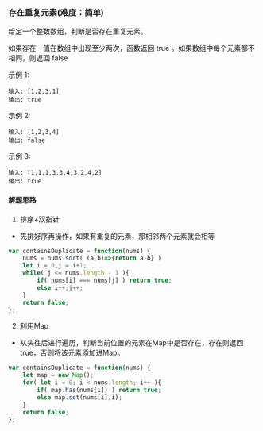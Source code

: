 ### 存在重复元素(难度：简单)
给定一个整数数组，判断是否存在重复元素。

如果存在一值在数组中出现至少两次，函数返回 true 。如果数组中每个元素都不相同，则返回 false 

示例 1:
```
输入: [1,2,3,1]
输出: true
```
示例 2:
```
输入: [1,2,3,4]
输出: false
```
示例 3:
```
输入: [1,1,1,3,3,4,3,2,4,2]
输出: true
```
#### 解题思路
1. 排序+双指针
- 先排好序再操作，如果有重复的元素，那相邻两个元素就会相等
```JavaScript
var containsDuplicate = function(nums) {
    nums = nums.sort( (a,b)=>{return a-b} )
    let i = 0,j = i+1;
    while( j <= nums.length - 1 ){
        if( nums[i] === nums[j] ) return true;
        else i++;j++;
    }
    return false;
};
```
2. 利用Map
- 从头往后进行遍历，判断当前位置的元素在Map中是否存在，存在则返回true，否则将该元素添加进Map。
```JavaScript
var containsDuplicate = function(nums) {
    let map = new Map();
    for( let i = 0; i < nums.length; i++ ){
        if( map.has(nums[i]) ) return true;
        else map.set(nums[i],i);
    }
    return false;    
};
```

